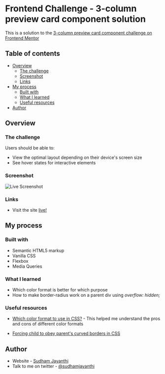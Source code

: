 # Frontend Challenge - 3-column preview card component solution

This is a solution to the [3-column preview card component challenge on Frontend Mentor](https://www.frontendmentor.io/challenges/3column-preview-card-component-pH92eAR2-)

## Table of contents

- [Overview](#overview)
  - [The challenge](#the-challenge)
  - [Screenshot](#screenshot)
  - [Links](#links)
- [My process](#my-process)
  - [Built with](#built-with)
  - [What I learned](#what-i-learned)
  - [Useful resources](#useful-resources)
- [Author](#author)


## Overview

### The challenge

Users should be able to:

- View the optimal layout depending on their device's screen size
- See hover states for interactive elements

### Screenshot

![Live Screenshot](https://user-images.githubusercontent.com/67156051/114176275-8c99e600-9958-11eb-9c39-7ca99f8d14b0.png)


### Links

- Visit the site [live!](https://csb-j753m.netlify.app/)

## My process

### Built with

- Semantic HTML5 markup
- Vanilla CSS
- Flexbox
- Media Queries

### What I learned

- Which color format is better for which purpose
- How to make border-radius work on a parent div using *overflow: hidden;*

### Useful resources

- [Which color format to use in CSS?](https://stackoverflow.com/questions/26059228/css-hsl-or-rgba-colors) - This helped me understand the pros and cons of different color formats

- [Forcing child to obey parent's curved borders in CSS](https://stackoverflow.com/questions/3714862/forcing-child-to-obey-parents-curved-borders-in-css/3724210)

## Author

- Website - [Sudham Jayanthi](https://sudham.tk)
- Talk to me on twitter - [@sudhamjayanthi](https://www.twitter.com/sudhamjayanthi)

